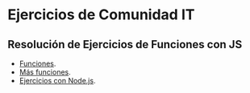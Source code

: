 # Ejercicios de Comunidad IT

## Resolución de Ejercicios de Funciones con JS
- [Funciones](https://github.com/laurajuanna/ComIT/blob/master/funciones.md).
- [Más funciones](https://github.com/laurajuanna/ComIT/blob/master/mas-funciones.md).
- [Ejercicios con Node.js](https://github.com/laurajuanna/ComIT/blob/master/ejercicios-nodejs.md).
